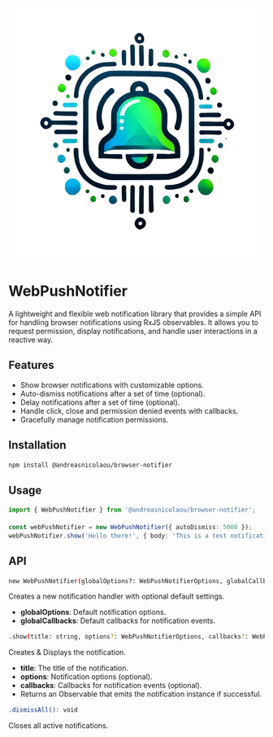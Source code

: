 <p align="center">
  <img src="logo.png" alt="Logo">
</p>

# WebPushNotifier

A lightweight and flexible web notification library that provides a simple API for handling browser notifications using RxJS observables. It allows you to request permission, display notifications, and handle user interactions in a reactive way.

## Features

- Show browser notifications with customizable options.
- Auto-dismiss notifications after a set of time (optional).
- Delay notifications after a set of time (optional).
- Handle click, close and permission denied events with callbacks.
- Gracefully manage notification permissions.

## Installation

```sh
npm install @andreasnicolaou/browser-notifier
```

## Usage

```typescript
import { WebPushNotifier } from '@andreasnicolaou/browser-notifier';

const webPushNotifier = new WebPushNotifier({ autoDismiss: 5000 });
webPushNotifier.show('Hello there!', { body: 'This is a test notification using @andreasnicolaou/browser-notifier.' });
```

## API

```sh
new WebPushNotifier(globalOptions?: WebPushNotifierOptions, globalCallbacks?: WebPushNotifierCallbacks)
```

Creates a new notification handler with optional default settings.

- **globalOptions**: Default notification options.
- **globalCallbacks**: Default callbacks for notification events.

```sh
.show(title: string, options?: WebPushNotifierOptions, callbacks?: WebPushNotifierCallbacks): Observable<Notification | null>
```

Creates & Displays the notification.

- **title**: The title of the notification.
- **options**: Notification options (optional).
- **callbacks**: Callbacks for notification events (optional).
- Returns an Observable that emits the notification instance if successful.

```sh
.dismissAll(): void
```

Closes all active notifications.

